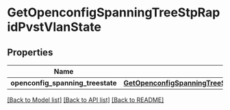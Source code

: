 # GetOpenconfigSpanningTreeStpRapidPvstVlanState

## Properties
Name | Type | Description | Notes
------------ | ------------- | ------------- | -------------
**openconfig_spanning_treestate** | [**GetOpenconfigSpanningTreeStpOpenconfigspanningtreestpRapidpvstState**](GetOpenconfigSpanningTreeStpOpenconfigspanningtreestpRapidpvstState.md) |  | [optional] 

[[Back to Model list]](../README.md#documentation-for-models) [[Back to API list]](../README.md#documentation-for-api-endpoints) [[Back to README]](../README.md)


